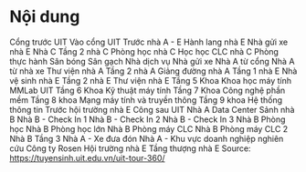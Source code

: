 # Nội dung

Cổng trước UIT
Vào cổng UIT
Trước nhà A - E
Hành lang nhà E
Nhà gửi xe nhà E
Nhà C
Tầng 2 nhà C
Phòng học nhà C
Học học CLC nhà C
Phòng thực hành
Sân bóng
Sân gạch
Nhà dịch vụ
Nhà gửi xe
Nhà A từ cổng
Nhà A từ nhà xe
Thư viện nhà A
Tầng 2 nhà A
Giảng đường nhà A
Tầng 1 nhà E
Nhà vệ sinh nhà E
Tầng 2 nhà E
Thư viện nhà E
Tầng 5 Khoa Khoa học máy tính
MMLab UIT
Tầng 6 Khoa Kỹ thuật máy tính
Tầng 7 Khoa Công nghệ phần mềm
Tầng 8 khoa Mạng máy tính và truyền thông
Tầng 9 khoa Hệ thống thông tin
Trước hội trường nhà E
Công sau UIT
Nhà A Data Center
Sảnh nhà B
Nhà B - Check In 1
Nhà B - Check In 2
Nhà B - Check In 3
Nhà B Phòng học
Nhà B Phòng học lớn
Nhà B Phòng máy CLC
Nhà B Phòng máy CLC 2
Nhà B Tầng 3
Nhà A - Xe đưa đón
Nhà A - Khu vực doanh nghiệp nghiên cứu
Công ty Rosen
Hội trường nhà E
Tầng thượng nhà E
Source: https://tuyensinh.uit.edu.vn/uit-tour-360/